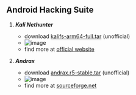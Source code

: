 ## Android Hacking Suite

1. ___Kali Nethunter___
   - download [kalifs-arm64-full.tar](https://gofile.io/d/fHbU1s) (unofficial)
   - ![image](https://github.com/Divinemonk/android_hacking/assets/82360546/892188e6-282e-4656-a550-05eb0645ca03)
   - find more at [official website](https://build.nethunter.com/kalifs/kalifs-latest/)

2. ___Andrax___
   - download [andrax.r5-stable.tar](https://gofile.io/d/w4Ek5s) (unofficial)
   - ![image](https://github.com/Divinemonk/android_hacking/assets/82360546/5c786469-257a-4d27-8434-3b61e94ff365)
   - find more at [sourceforge.net](https://sourceforge.net/projects/andrax/)
